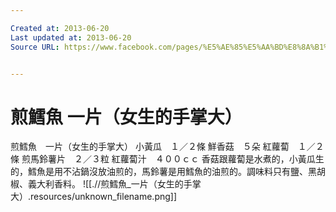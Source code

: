 ```yaml
---

Created at: 2013-06-20
Last updated at: 2013-06-20
Source URL: https://www.facebook.com/pages/%E5%AE%85%E5%AA%BD%E8%8A%B1%E8%8A%B1/440680515947265?ref=stream&hc_location=stream


---
```


# 煎鱈魚 一片（女生的手掌大）


煎鱈魚　一片（女生的手掌大）
小黃瓜　１／２條
鮮香菇　５朵
紅蘿蔔　１／２條
煎馬鈴薯片　２／３粒
紅蘿蔔汁　４００ｃｃ
香菇跟蘿蔔是水煮的，小黃瓜生的，鱈魚是用不沾鍋沒放油煎的，馬鈴薯是用鱈魚的油煎的。調味料只有鹽、黑胡椒、義大利香料。
![[.//煎鱈魚_一片（女生的手掌大）.resources/unknown_filename.png]]

